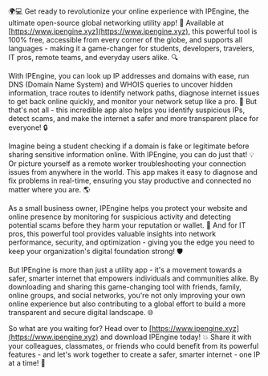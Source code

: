 🌍💻 Get ready to revolutionize your online experience with IPEngine, the ultimate open-source global networking utility app! 🚀 Available at [https://www.ipengine.xyz](https://www.ipengine.xyz), this powerful tool is 100% free, accessible from every corner of the globe, and supports all languages - making it a game-changer for students, developers, travelers, IT pros, remote teams, and everyday users alike. 🔍

With IPEngine, you can look up IP addresses and domains with ease, run DNS (Domain Name System) and WHOIS queries to uncover hidden information, trace routes to identify network paths, diagnose internet issues to get back online quickly, and monitor your network setup like a pro. 📡 But that's not all - this incredible app also helps you identify suspicious IPs, detect scams, and make the internet a safer and more transparent place for everyone! 🔒

Imagine being a student checking if a domain is fake or legitimate before sharing sensitive information online. With IPEngine, you can do just that! 💡 Or picture yourself as a remote worker troubleshooting your connection issues from anywhere in the world. This app makes it easy to diagnose and fix problems in real-time, ensuring you stay productive and connected no matter where you are. 🌎

As a small business owner, IPEngine helps you protect your website and online presence by monitoring for suspicious activity and detecting potential scams before they harm your reputation or wallet. 💸 And for IT pros, this powerful tool provides valuable insights into network performance, security, and optimization - giving you the edge you need to keep your organization's digital foundation strong! 🛡️

But IPEngine is more than just a utility app - it's a movement towards a safer, smarter internet that empowers individuals and communities alike. By downloading and sharing this game-changing tool with friends, family, online groups, and social networks, you're not only improving your own online experience but also contributing to a global effort to build a more transparent and secure digital landscape. 🌐

So what are you waiting for? Head over to [https://www.ipengine.xyz](https://www.ipengine.xyz) and download IPEngine today! 💥 Share it with your colleagues, classmates, or friends who could benefit from its powerful features - and let's work together to create a safer, smarter internet - one IP at a time! 🌟